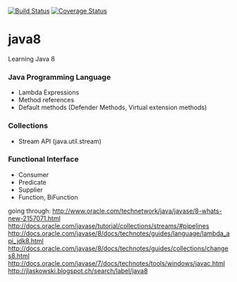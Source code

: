 [![Build Status](https://travis-ci.org/bzawadka/java8.png?branch=master)](https://travis-ci.org/bzawadka/java8)
[![Coverage Status](https://coveralls.io/repos/bzawadka/java8/badge.svg?branch=master&service=github)](https://coveralls.io/github/bzawadka/java8?branch=master)

# java8
Learning Java 8

### Java Programming Language
- Lambda Expressions
- Method references
- Default methods (Defender Methods, Virtual extension methods)

### Collections
- Stream API (java.util.stream)

### Functional Interface
- Consumer
- Predicate
- Supplier
- Function, BiFunction

going through:
http://www.oracle.com/technetwork/java/javase/8-whats-new-2157071.html
http://docs.oracle.com/javase/tutorial/collections/streams/#pipelines
http://docs.oracle.com/javase/8/docs/technotes/guides/language/lambda_api_jdk8.html
http://docs.oracle.com/javase/8/docs/technotes/guides/collections/changes8.html
http://docs.oracle.com/javase/7/docs/technotes/tools/windows/javac.html
http://jlaskowski.blogspot.ch/search/label/java8
